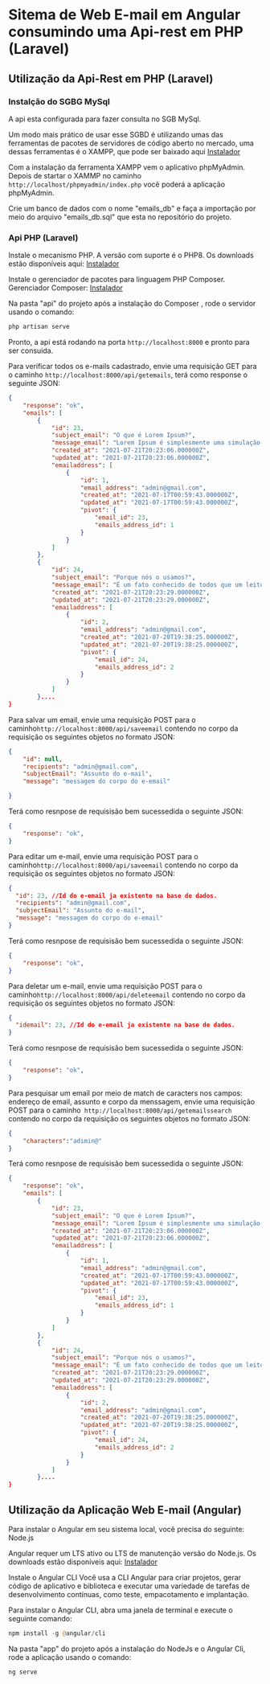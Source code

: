 # Sitema de Web E-mail em Angular consumindo uma Api-rest em PHP (Laravel)

## Utilização da Api-Rest em PHP (Laravel)

### Instalção do SGBG MySql

A api esta configurada para fazer consulta no SGB MySql.

Um modo mais prático de usar esse SGBD é utilizando umas das ferramentas de pacotes de servidores de código aberto no mercado, uma dessas ferramentas é o  XAMPP, que pode ser baixado  aqui [Instalador](https://getcomposer.org)

Com a instalação da ferramenta XAMPP vem o aplicativo phpMyAdmin. Depois de startar o XAMMP no caminho ```http://localhost/phpmyadmin/index.php``` você poderá a aplicação phpMyAdmin.

Crie um banco de dados com o nome "emails_db" e faça a importação por meio do arquivo "emails_db.sql" que esta no repositório do projeto.

### Api PHP (Laravel)
Instale o mecanismo PHP. A versão com suporte é o PHP8. 
Os downloads estão disponíveis aqui: [Instalador](https://www.php.net/downloads.php)

Instale o gerenciador de pacotes para linguagem PHP Composer.
Gerenciador Composer: [Instalador](https://getcomposer.org)

Na pasta "api" do projeto após a instalação do Composer , rode o servidor usando o comando:

```php
php artisan serve
```

Pronto, a api está rodando na porta ``` http://localhost:8000 ```  e pronto para ser consuida.


Para verificar todos os e-mails cadastrado, envie uma requisição GET para o caminho ``` http://localhost:8000/api/getemails ```, terá como response o seguinte JSON:
```json
{
    "response": "ok",
    "emails": [
        {
            "id": 23,
            "subject_email": "O que é Lorem Ipsum?",
            "message_email": "Lorem Ipsum é simplesmente uma simulação de texto da indústria tipográfica e de impressos, e vem sendo utilizado desde o século XVI, quando um impressor desconhecido pegou uma bandeja de tipos e os embaralhou para fazer um livro de modelos de tipos. Lorem Ipsum sobreviveu não só a cinco séculos, como também ao salto para a editoração eletrônica, permanecendo essencialmente inalterado. Se popularizou na década de 60, quando a Letraset lançou decalques contendo passagens de Lorem Ipsum, e mais recentemente quando passou a ser integrado a softwares de editoração eletrônica como Aldus PageMaker.",
            "created_at": "2021-07-21T20:23:06.000000Z",
            "updated_at": "2021-07-21T20:23:06.000000Z",
            "emailaddress": [
                {
                    "id": 1,
                    "email_address": "admin@gmail.com",
                    "created_at": "2021-07-17T00:59:43.000000Z",
                    "updated_at": "2021-07-17T00:59:43.000000Z",
                    "pivot": {
                        "email_id": 23,
                        "emails_address_id": 1
                    }
                }
            ]
        },
        {
            "id": 24,
            "subject_email": "Porque nós o usamos?",
            "message_email": "É um fato conhecido de todos que um leitor se distrairá com o conteúdo de texto legível de uma página quando estiver examinando sua diagramação. A vantagem de usar Lorem Ipsum é que ele tem uma distribuição normal de letras, ao contrário de \"Conteúdo aqui, conteúdo aqui\", fazendo com que ele tenha uma aparência similar a de um texto legível. Muitos softwares de publicação e editores de páginas na internet agora usam Lorem Ipsum como texto-modelo padrão, e uma rápida busca por 'lorem ipsum' mostra vários websites ainda em sua fase de construção. Várias versões novas surgiram ao longo dos anos, eventualmente por acidente, e às vezes de propósito (injetando humor, e coisas do gênero).",
            "created_at": "2021-07-21T20:23:29.000000Z",
            "updated_at": "2021-07-21T20:23:29.000000Z",
            "emailaddress": [
                {
                    "id": 2,
                    "email_address": "admin@gmail.com",
                    "created_at": "2021-07-20T19:38:25.000000Z",
                    "updated_at": "2021-07-20T19:38:25.000000Z",
                    "pivot": {
                        "email_id": 24,
                        "emails_address_id": 2
                    }
                }
            ]
        }....
}
```

Para salvar um email, envie uma requisição POST para o caminho``` http://localhost:8000/api/saveemail ``` contendo no corpo da requisição os seguintes objetos no formato JSON:

```json
{
    "id": null,
    "recipients": "admin@gmail.com",
    "subjectEmail": "Assunto do e-mail",
    "message": "messagem do corpo do e-email"

}
```

Terá como resnpose de requisisão bem sucessedida o seguinte JSON:
```json
{
    "response": "ok",
}
````

Para editar um e-mail, envie uma requisição POST para o caminho``` http://localhost:8000/api/saveemail ``` contendo no corpo da requisição os seguintes objetos no formato JSON:

```json
{
  "id": 23, //Id do e-email ja existente na base de dados.
  "recipients": "admin@gmail.com",
  "subjectEmail": "Assunto do e-mail",
  "message": "messagem do corpo do e-email"
}
```


Terá como resnpose de requisisão bem sucessedida o seguinte JSON:
```json
{
    "response": "ok",
}
````


Para deletar um e-mail, envie uma requisição POST para o caminho``` http://localhost:8000/api/deleteemail ``` contendo no corpo da requisição os seguintes objetos no formato JSON:

```json
{
  "idemail": 23, //Id do e-email ja existente na base de dados.
}
```

Terá como resnpose de requisisão bem sucessedida o seguinte JSON:
```json
{
    "response": "ok",
}
````

Para pesquisar um email por meio de match de caracters nos campos: endereço de email, assunto e corpo da menssagem, envie uma requisição POST para o caminho``` http://localhost:8000/api/getemailssearch``` contendo no corpo da requisição os seguintes objetos no formato JSON:

```json
{
    "characters":"adimin@"
}
```


Terá como resnpose de requisisão bem sucessedida o seguinte JSON:
```json
{
    "response": "ok",
    "emails": [
        {
            "id": 23,
            "subject_email": "O que é Lorem Ipsum?",
            "message_email": "Lorem Ipsum é simplesmente uma simulação de texto da indústria tipográfica e de impressos, e vem sendo utilizado desde o século XVI, quando um impressor desconhecido pegou uma bandeja de tipos e os embaralhou para fazer um livro de modelos de tipos. Lorem Ipsum sobreviveu não só a cinco séculos, como também ao salto para a editoração eletrônica, permanecendo essencialmente inalterado. Se popularizou na década de 60, quando a Letraset lançou decalques contendo passagens de Lorem Ipsum, e mais recentemente quando passou a ser integrado a softwares de editoração eletrônica como Aldus PageMaker.",
            "created_at": "2021-07-21T20:23:06.000000Z",
            "updated_at": "2021-07-21T20:23:06.000000Z",
            "emailaddress": [
                {
                    "id": 1,
                    "email_address": "admin@gmail.com",
                    "created_at": "2021-07-17T00:59:43.000000Z",
                    "updated_at": "2021-07-17T00:59:43.000000Z",
                    "pivot": {
                        "email_id": 23,
                        "emails_address_id": 1
                    }
                }
            ]
        },
        {
            "id": 24,
            "subject_email": "Porque nós o usamos?",
            "message_email": "É um fato conhecido de todos que um leitor se distrairá com o conteúdo de texto legível de uma página quando estiver examinando sua diagramação. A vantagem de usar Lorem Ipsum é que ele tem uma distribuição normal de letras, ao contrário de \"Conteúdo aqui, conteúdo aqui\", fazendo com que ele tenha uma aparência similar a de um texto legível. Muitos softwares de publicação e editores de páginas na internet agora usam Lorem Ipsum como texto-modelo padrão, e uma rápida busca por 'lorem ipsum' mostra vários websites ainda em sua fase de construção. Várias versões novas surgiram ao longo dos anos, eventualmente por acidente, e às vezes de propósito (injetando humor, e coisas do gênero).",
            "created_at": "2021-07-21T20:23:29.000000Z",
            "updated_at": "2021-07-21T20:23:29.000000Z",
            "emailaddress": [
                {
                    "id": 2,
                    "email_address": "admin@gmail.com",
                    "created_at": "2021-07-20T19:38:25.000000Z",
                    "updated_at": "2021-07-20T19:38:25.000000Z",
                    "pivot": {
                        "email_id": 24,
                        "emails_address_id": 2
                    }
                }
            ]
        }....
}
```
## Utilização da Aplicação Web E-mail (Angular)

Para instalar o Angular em seu sistema local, você precisa do seguinte:
Node.js

Angular requer um LTS ativo ou LTS de manutenção versão do Node.js.
Os downloads estão disponíveis aqui: [Instalador](https://nodejs.org/en/)

Instale o Angular CLI
Você usa a CLI Angular para criar projetos, gerar código de aplicativo e biblioteca e executar uma variedade de tarefas de desenvolvimento contínuas, como teste, empacotamento e implantação.

Para instalar o Angular CLI, abra uma janela de terminal e execute o seguinte comando:

```php
npm install -g @angular/cli
```

Na pasta "app" do projeto após a instalação do NodeJs e o Angular Cli, rode a aplicação usando o comando:

```php
ng serve 
```
